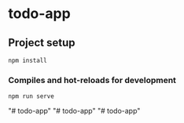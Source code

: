 # todo-app

## Project setup
```
npm install
```

### Compiles and hot-reloads for development
```
npm run serve
```


"# todo-app" 
"# todo-app" 
"# todo-app" 
